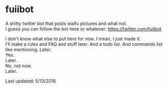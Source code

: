 # fuiibot
A shitty twitter bot that posts waifu pictures and what not.  
I guess you can follow the bot here or whatever: https://twitter.com/fuiibot  
  
I don't know what else to put here for now. I mean, I just made it.  
I'll make a rules and FAQ and stuff later. And a todo list. And commands list like mentioning. Later.  
Yes.  
Later.  
No, not now.  
Later.  
  
Last updated: 5/13/2016
